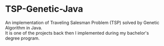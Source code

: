 # TSP-Genetic-Java
An implementation of Traveling Salesman Problem (TSP) solved by Genetic Algorithm in Java.</br>
It is one of the projects back then I implemented during my bachelor's degree program.
